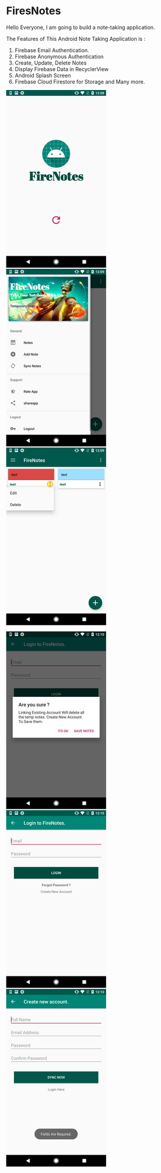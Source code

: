 # FiresNotes

Hello Everyone,
I am going to build a note-taking application.

The Features of This Android Note Taking Application is :

 1. Firebase Email Authentication.
 2. Firebase Anonymous Authentication
 3. Create, Update, Delete Notes
 4. Display Firebase Data in RecyclerView
 5. Android Splash Screen
 6. Firebase Cloud Firestore for Storage and Many more.
 
 
 ![](screenshots/1.jpg)  ![](screenshots/2.jpg)
 ![](screenshots/3.jpg)
 
 ![](screenshots/4.jpg)
 ![](screenshots/5.jpg)
 ![](screenshots/6.jpg)

